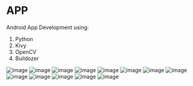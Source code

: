 # APP
Android App Development using: 
1. Python
2. Kivy
3. OpenCV
4. Buildozer

![image](https://user-images.githubusercontent.com/60283312/121805430-e2488280-cc68-11eb-8c9c-1a6e3ad3bcef.png)
![image](https://user-images.githubusercontent.com/60283312/121805433-e674a000-cc68-11eb-84ac-581bc3d39cd0.png)
![image](https://user-images.githubusercontent.com/60283312/121805435-eb395400-cc68-11eb-9383-d0a433d7493b.png)
![image](https://user-images.githubusercontent.com/60283312/121805440-f1c7cb80-cc68-11eb-9f62-ecc47bbb8218.png)
![image](https://user-images.githubusercontent.com/60283312/121805441-f8564300-cc68-11eb-98aa-397d184cf4c1.png)
![image](https://user-images.githubusercontent.com/60283312/121805447-fd1af700-cc68-11eb-8086-50fccda2e2d3.png)
![image](https://user-images.githubusercontent.com/60283312/121805448-01dfab00-cc69-11eb-8318-c320503ef6e4.png)
![image](https://user-images.githubusercontent.com/60283312/121805460-0e640380-cc69-11eb-9a42-10921f17f079.png)
![image](https://user-images.githubusercontent.com/60283312/121805467-11f78a80-cc69-11eb-8c9d-917b8fcc8d3b.png)
![image](https://user-images.githubusercontent.com/60283312/121805476-158b1180-cc69-11eb-9d25-858919375956.png)
![image](https://user-images.githubusercontent.com/60283312/121805491-19b72f00-cc69-11eb-9d85-e2af3310322e.png)
![image](https://user-images.githubusercontent.com/60283312/121805494-1cb21f80-cc69-11eb-826c-177549dfba32.png)
![image](https://user-images.githubusercontent.com/60283312/121805500-2045a680-cc69-11eb-81c5-4e4148af45a7.png)
